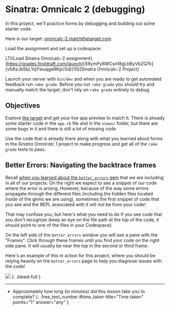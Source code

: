 # Sinatra: Omnicalc 2 (debugging)

In this project, we'll practice forms by debugging and building out some starter code.

Here is our target: [omnicalc-2.matchthetarget.com](https://omnicalc-2.matchthetarget.com/)

Load the assignment and set up a codespace:

LTI{Load Sinatra Omnicalc-2 assignment}(https://grades.firstdraft.com/launch)[S9ymPy6WCsn18gLbByVbZQ7k]{vfdtzJb5bLYqYwuqgeRKpc5d}(10)[Sinatra Omnicalc-2 Project]

Launch your server with `bin/dev` and when you are ready to get automated feedback run `rake grade`. Before you run `rake grade` you should try and manually match the target; don't rely on `rake grade` entirely to debug.

## Objectives

Explore [the target](https://omnicalc-2.matchthetarget.com/) and get your live app preview to match it. There is already some starter code in the `app.rb` file and in the `views/` folder, but there are some bugs in it and there is still a lot of missing code. 

Use the code that is already there along with what you learned about forms in the _Sinatra Omnicalc 1_ project to make progress and get all of the `rake grade` tests to pass.

## Better Errors: Navigating the backtrace frames

Recall [when you learned about the `better_errors` gem](https://learn.firstdraft.com/lessons/103#better-error-pages) that we are including in all of our projects. On the right we expect to see a snippet of _our_ code where the error is arising. However, because of the way some errors propagate through the different files (including the hidden files located _inside_ of the gems we are using), sometimes the first snippet of code that you see and the REPL associated with it will _not_ be from your code!

That may confuse you, but here's what you need to do if you see code that you don't recognize (keep an eye on the file path at the top of the code, it should point to one of the files in your Codespace):

On the left side of the `better_errors` window you will see a pane with the "Frames". Click through these frames until you find _your code_ on the right side pane. It will usually be near the top in the second or third frame.

Here's an example of this in action for this project, where you should be relying heavily on the `better_errors` page to help you diagnose issues with the code!

<!-- ![](/assets/better-errors-frames-click-through.gif) -->
![](https://res.cloudinary.com/dmxgp9oq2/image/upload/v1689290665/better-errors-frames-click-through_khlvbi.gif)
{: .bleed-full }

---

- Approximately how long (in minutes) did this lesson take you to complete?
{: .free_text_number #time_taken title="Time taken" points="1" answer="any" }
